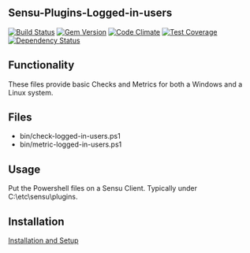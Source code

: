 ## Sensu-Plugins-Logged-in-users

[![Build Status](https://travis-ci.org/tombuildsstuff/sensu-plugins-logged-in-users.svg?branch=master)](https://travis-ci.org/tombuildsstuff/sensu-plugins-logged-in-users)
[![Gem Version](https://badge.fury.io/rb/sensu-plugins-logged-in-users.svg)](http://badge.fury.io/rb/sensu-plugins-logged-in-users)
[![Code Climate](https://codeclimate.com/github/tombuildsstuff/sensu-plugins-logged-in-users/badges/gpa.svg)](https://codeclimate.com/github/tombuildsstuff/sensu-plugins-logged-in-users)
[![Test Coverage](https://codeclimate.com/github/tombuildsstuff/sensu-plugins-logged-in-users/badges/coverage.svg)](https://codeclimate.com/github/tombuildsstuff/sensu-plugins-logged-in-users)
[![Dependency Status](https://gemnasium.com/tombuildsstuff/sensu-plugins-logged-in-users.svg)](https://gemnasium.com/tombuildsstuff/sensu-plugins-logged-in-users)

## Functionality
These files provide basic Checks and Metrics for both a Windows and a Linux system.

## Files
 * bin/check-logged-in-users.ps1
 * bin/metric-logged-in-users.ps1

## Usage
Put the Powershell files on a Sensu Client. Typically under C:\etc\sensu\plugins.

## Installation
[Installation and Setup](http://sensu-plugins.io/docs/installation_instructions.html)

